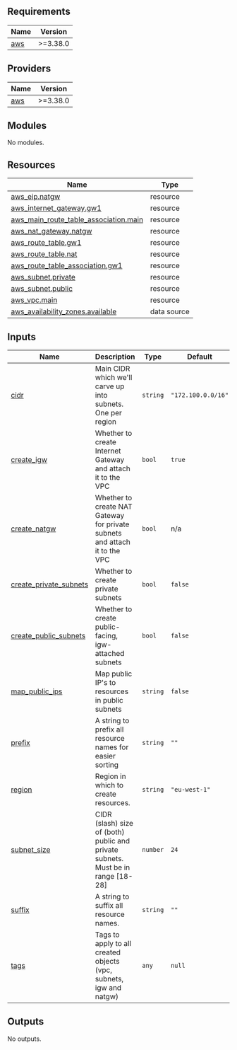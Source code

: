 ## Requirements

| Name | Version |
|------|---------|
| <a name="requirement_aws"></a> [aws](#requirement\_aws) | >=3.38.0 |

## Providers

| Name | Version |
|------|---------|
| <a name="provider_aws"></a> [aws](#provider\_aws) | >=3.38.0 |

## Modules

No modules.

## Resources

| Name | Type |
|------|------|
| [aws_eip.natgw](https://registry.terraform.io/providers/hashicorp/aws/latest/docs/resources/eip) | resource |
| [aws_internet_gateway.gw1](https://registry.terraform.io/providers/hashicorp/aws/latest/docs/resources/internet_gateway) | resource |
| [aws_main_route_table_association.main](https://registry.terraform.io/providers/hashicorp/aws/latest/docs/resources/main_route_table_association) | resource |
| [aws_nat_gateway.natgw](https://registry.terraform.io/providers/hashicorp/aws/latest/docs/resources/nat_gateway) | resource |
| [aws_route_table.gw1](https://registry.terraform.io/providers/hashicorp/aws/latest/docs/resources/route_table) | resource |
| [aws_route_table.nat](https://registry.terraform.io/providers/hashicorp/aws/latest/docs/resources/route_table) | resource |
| [aws_route_table_association.gw1](https://registry.terraform.io/providers/hashicorp/aws/latest/docs/resources/route_table_association) | resource |
| [aws_subnet.private](https://registry.terraform.io/providers/hashicorp/aws/latest/docs/resources/subnet) | resource |
| [aws_subnet.public](https://registry.terraform.io/providers/hashicorp/aws/latest/docs/resources/subnet) | resource |
| [aws_vpc.main](https://registry.terraform.io/providers/hashicorp/aws/latest/docs/resources/vpc) | resource |
| [aws_availability_zones.available](https://registry.terraform.io/providers/hashicorp/aws/latest/docs/data-sources/availability_zones) | data source |

## Inputs

| Name | Description | Type | Default | Required |
|------|-------------|------|---------|:--------:|
| <a name="input_cidr"></a> [cidr](#input\_cidr) | Main CIDR which we'll carve up into subnets. One per region | `string` | `"172.100.0.0/16"` | no |
| <a name="input_create_igw"></a> [create\_igw](#input\_create\_igw) | Whether to create Internet Gateway and attach it to the VPC | `bool` | `true` | no |
| <a name="input_create_natgw"></a> [create\_natgw](#input\_create\_natgw) | Whether to create NAT Gateway for private subnets and attach it to the VPC | `bool` | n/a | yes |
| <a name="input_create_private_subnets"></a> [create\_private\_subnets](#input\_create\_private\_subnets) | Whether to create private subnets | `bool` | `false` | no |
| <a name="input_create_public_subnets"></a> [create\_public\_subnets](#input\_create\_public\_subnets) | Whether to create public-facing, igw-attached subnets | `bool` | `false` | no |
| <a name="input_map_public_ips"></a> [map\_public\_ips](#input\_map\_public\_ips) | Map public IP's to resources in public subnets | `string` | `false` | no |
| <a name="input_prefix"></a> [prefix](#input\_prefix) | A string to prefix all resource names for easier sorting | `string` | `""` | no |
| <a name="input_region"></a> [region](#input\_region) | Region in which to create resources. | `string` | `"eu-west-1"` | no |
| <a name="input_subnet_size"></a> [subnet\_size](#input\_subnet\_size) | CIDR (slash) size of (both) public and private subnets. Must be in range [18-28] | `number` | `24` | no |
| <a name="input_suffix"></a> [suffix](#input\_suffix) | A string to suffix all resource names. | `string` | `""` | no |
| <a name="input_tags"></a> [tags](#input\_tags) | Tags to apply to all created objects (vpc, subnets, igw and natgw) | `any` | `null` | no |

## Outputs

No outputs.
